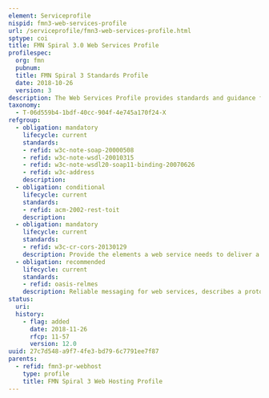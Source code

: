 ```yaml
---
element: Serviceprofile
nispid: fmn3-web-services-profile
url: /serviceprofile/fmn3-web-services-profile.html
sptype: coi
title: FMN Spiral 3.0 Web Services Profile
profilespec:
  org: fmn
  pubnum: 
  title: FMN Spiral 3 Standards Profile
  date: 2018-10-26
  version: 3
description: The Web Services Profile provides standards and guidance for transport-neutral mechanisms to address structured exchange of information in a decentralized, distributed environment via web services.
taxonomy:
  - T-06d559b4-1bdf-40cc-904f-4e745a170f24-X
refgroup:
  - obligation: mandatory
    lifecycle: current
    standards: 
    - refid: w3c-note-soap-20000508
    - refid: w3c-note-wsdl-20010315
    - refid: w3c-note-wsdl20-soap11-binding-20070626
    - refid: w3c-address
    description: 
  - obligation: conditional
    lifecycle: current
    standards: 
    - refid: acm-2002-rest-toit
    description: 
  - obligation: mandatory
    lifecycle: current
    standards: 
    - refid: w3c-cr-cors-20130129
    description: Provide the elements a web service needs to deliver a suitable UI service, such as remote portlet functionality.
  - obligation: recommended
    lifecycle: current
    standards: 
    - refid: oasis-relmes
    description: Reliable messaging for web services, describes a protocol that allows messages to be transferred reliably between nodes implementing this protocol in the presence of software component, system, or network failures.
status:
  uri: 
  history: 
    - flag: added
      date: 2018-11-26
      rfcp: 11-57
      version: 12.0
uuid: 27c7d548-a9f7-4fe3-bd79-6c7791ee7f87
parents:
  - refid: fmn3-pr-webhost
    type: profile
    title: FMN Spiral 3 Web Hosting Profile
---
```

